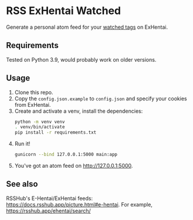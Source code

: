 # RSS ExHentai Watched

Generate a personal atom feed for your [watched tags](https://ehwiki.org/wiki/My_Tags#Watched) on ExHentai.


## Requirements

Tested on Python 3.9, would probably work on older versions.


## Usage

1. Clone this repo.
2. Copy the `config.json.example` to `config.json` and specify your cookies from ExHentai.
3. Create and activate a venv, install the dependencies:
   ```bash
   python -m venv venv
   . venv/bin/activate
   pip install -r requirements.txt
   ```
4. Run it!
   ```bash
   gunicorn --bind 127.0.0.1:5000 main:app
   ```
5. You've got an atom feed on http://127.0.0.1:5000.


## See also

RSSHub's E-Hentai/ExHentai feeds: https://docs.rsshub.app/picture.html#e-hentai. For example, https://rsshub.app/ehentai/search/
